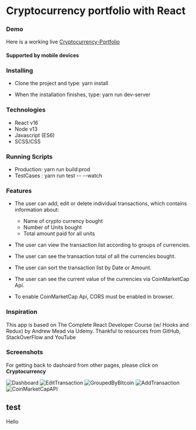# Cryptocurrency portfolio with React

### Demo

Here is a working live [Cryptocurrency-Portfolio](https://crypto-currency-portfolio.herokuapp.com/)

<h4>Supported by mobile devices </h4>

### Installing

- Clone the project and type: yarn install

- When the installation finishes, type: yarn run dev-server

### Technologies

- React v16
- Node v13
- Javascript (ES6)
- SCSS/CSS

### Running Scripts

- Production: yarn run build:prod
- TestCases : yarn run test -- --watch

### Features

- The user can add, edit or delete individual transactions, which contains information about:

  - Name of crypto currency bought
  - Number of Units bought
  - Total amount paid for all units

- The user can view the transaction list according to groups of currencies.
- The user can see the transaction total of all the currencies bought.
- The user can sort the transaction list by Date or Amount.
- The user can see the current value of the currencies via CoinMarketCap Api.
- To enable CoinMarketCap Api, CORS must be enabled in browser.

### Inspiration

This app is based on The Complete React Developer Course (w/ Hooks and Redux) by Andrew Mead via Udemy.
Thankful to resources from GitHub, StackOverFlow and YouTube

### Screenshots

For getting back to dashoard from other pages, please click on **Cryptocurrency**

![Dashboard](https://user-images.githubusercontent.com/51769774/74516201-b6759980-4f5b-11ea-882e-b84def4615ad.PNG)
![EditTransaction](https://user-images.githubusercontent.com/51769774/74516204-b83f5d00-4f5b-11ea-82f2-262bbada60f5.PNG)
![GroupedByBitcoin](https://user-images.githubusercontent.com/51769774/74516205-b8d7f380-4f5b-11ea-8170-a8c17590f7cc.PNG)
![AddTransaction](https://user-images.githubusercontent.com/51769774/74516208-b9708a00-4f5b-11ea-9436-db70a84a2bf4.PNG)
![CoinMarketCapAPI](https://user-images.githubusercontent.com/51769774/74516210-ba092080-4f5b-11ea-86f0-8a83615b92a1.PNG)

## test

Hello
